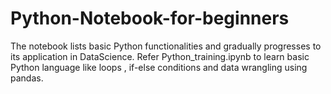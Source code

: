 # Python-Notebook-for-beginners
The notebook lists basic Python functionalities and gradually progresses to its application in DataScience. 
Refer Python_training.ipynb to learn basic Python language like loops , if-else conditions and data wrangling using pandas.
